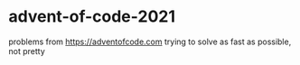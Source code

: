 # advent-of-code-2021
problems from https://adventofcode.com
trying to solve as fast as possible, not pretty
